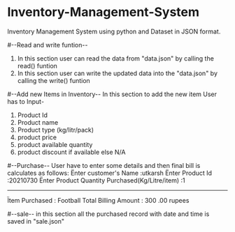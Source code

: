 # Inventory-Management-System
Inventory Management System using python and Dataset in JSON format.

#--Read and write funtion--
1. In this section user can read the data from "data.json" by calling the read() funtion
2. In this section user can write the updated data into the "data.json" by calling the write() funtion

#--Add new Items in Inventory--
In this section to add the new item User has to Input-
1. Product Id
2. Product name
3. Product type (kg/litr/pack)
4. product price
5. product available quantity
6. product discount if available else N/A

#--Purchase--
User have to enter  some details and then final bill is calculates as follows:
Ënter customer's Name :utkarsh
Ënter Product Id :20210730
Ënter Product Quantity Purchased(Kg/Litre/item) :1
*******************
Ïtem Purchased : Football
Total Billing Amount : 300 .00 rupees

#--sale--
in this section all the purchased record with date and time is saved in "sale.json"
